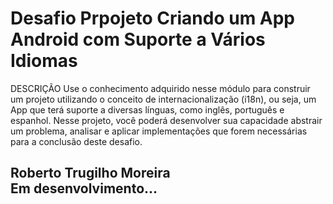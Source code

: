 # Desafio Prpojeto Criando um App Android com Suporte a Vários Idiomas

DESCRIÇÃO
Use o conhecimento adquirido nesse módulo para construir um projeto utilizando o conceito de internacionalização (i18n), ou seja, um App que terá suporte a diversas línguas, como inglês, português e espanhol. Nesse projeto, você poderá desenvolver sua capacidade abstrair um problema, analisar e aplicar implementações que forem necessárias para a conclusão deste desafio.


## Roberto Trugilho Moreira<br>Em desenvolvimento...